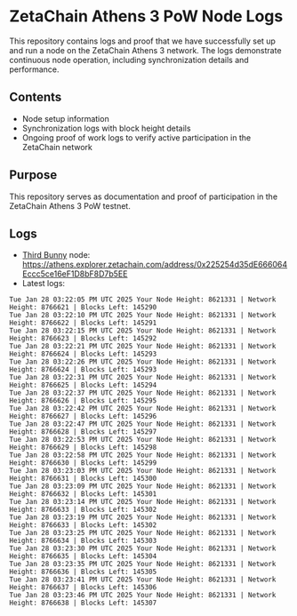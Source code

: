 # ZetaChain Athens 3 PoW Node Logs
This repository contains logs and proof that we have successfully set up and run a node on the ZetaChain Athens 3 network. The logs demonstrate continuous node operation, including synchronization details and performance.

## Contents
- Node setup information
- Synchronization logs with block height details
- Ongoing proof of work logs to verify active participation in the ZetaChain network

## Purpose
This repository serves as documentation and proof of participation in the ZetaChain Athens 3 PoW testnet.

## Logs

- [Third Bunny](https://thirdbunny.xyz/) node: https://athens.explorer.zetachain.com/address/0x225254d35dE666064Eccc5ce16eF1D8bF8D7b5EE
- Latest logs:
```
Tue Jan 28 03:22:05 PM UTC 2025 Your Node Height: 8621331 | Network Height: 8766621 | Blocks Left: 145290
Tue Jan 28 03:22:10 PM UTC 2025 Your Node Height: 8621331 | Network Height: 8766622 | Blocks Left: 145291
Tue Jan 28 03:22:15 PM UTC 2025 Your Node Height: 8621331 | Network Height: 8766623 | Blocks Left: 145292
Tue Jan 28 03:22:21 PM UTC 2025 Your Node Height: 8621331 | Network Height: 8766624 | Blocks Left: 145293
Tue Jan 28 03:22:26 PM UTC 2025 Your Node Height: 8621331 | Network Height: 8766624 | Blocks Left: 145293
Tue Jan 28 03:22:31 PM UTC 2025 Your Node Height: 8621331 | Network Height: 8766625 | Blocks Left: 145294
Tue Jan 28 03:22:37 PM UTC 2025 Your Node Height: 8621331 | Network Height: 8766626 | Blocks Left: 145295
Tue Jan 28 03:22:42 PM UTC 2025 Your Node Height: 8621331 | Network Height: 8766627 | Blocks Left: 145296
Tue Jan 28 03:22:47 PM UTC 2025 Your Node Height: 8621331 | Network Height: 8766628 | Blocks Left: 145297
Tue Jan 28 03:22:53 PM UTC 2025 Your Node Height: 8621331 | Network Height: 8766629 | Blocks Left: 145298
Tue Jan 28 03:22:58 PM UTC 2025 Your Node Height: 8621331 | Network Height: 8766630 | Blocks Left: 145299
Tue Jan 28 03:23:03 PM UTC 2025 Your Node Height: 8621331 | Network Height: 8766631 | Blocks Left: 145300
Tue Jan 28 03:23:09 PM UTC 2025 Your Node Height: 8621331 | Network Height: 8766632 | Blocks Left: 145301
Tue Jan 28 03:23:14 PM UTC 2025 Your Node Height: 8621331 | Network Height: 8766633 | Blocks Left: 145302
Tue Jan 28 03:23:19 PM UTC 2025 Your Node Height: 8621331 | Network Height: 8766633 | Blocks Left: 145302
Tue Jan 28 03:23:25 PM UTC 2025 Your Node Height: 8621331 | Network Height: 8766634 | Blocks Left: 145303
Tue Jan 28 03:23:30 PM UTC 2025 Your Node Height: 8621331 | Network Height: 8766635 | Blocks Left: 145304
Tue Jan 28 03:23:35 PM UTC 2025 Your Node Height: 8621331 | Network Height: 8766636 | Blocks Left: 145305
Tue Jan 28 03:23:41 PM UTC 2025 Your Node Height: 8621331 | Network Height: 8766637 | Blocks Left: 145306
Tue Jan 28 03:23:46 PM UTC 2025 Your Node Height: 8621331 | Network Height: 8766638 | Blocks Left: 145307
```
